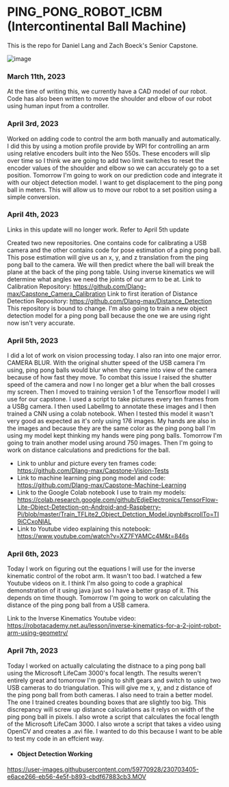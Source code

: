 # PING_PONG_ROBOT_ICBM (Intercontinental Ball Machine)

This is the repo for Daniel Lang and Zach Boeck's Senior Capstone. 




![image](https://user-images.githubusercontent.com/59770928/224519787-24003ce6-15b4-4854-8212-5fde6178273f.png)


### March 11th, 2023

At the time of writing this, we currently have a CAD model of our robot. 
Code has also been written to move the shoulder and elbow of our robot using human input from a controller.

### April 3rd, 2023

Worked on adding code to control the arm both manually and automatically. I did this by using a motion profile 
provide by WPI for controlling an arm using relative encoders built into the Neo 550s. These encoders will slip
over time so I think we are going to add two limit switches to reset the encoder values of the shoulder and elbow
so we can accurately go to a set position. Tomorrow I'm going to work on our prediction code and integrate it with
our object detection model. I want to get displacement to the ping pong ball in meters. This will allow us to move our 
robot to a set position using a simple conversion. 

### April 4th, 2023

Links in this update will no longer work. Refer to April 5th update

Created two new repositories. One contains code for calibrating a USB camera and the other contains code for pose
estimation of a ping pong ball. This pose estimation will give us an x, y, and z translation from the ping pong ball to
the camera. We will then predict where the ball will break the plane at the back of the ping pong table. Using 
inverse kinematics we will determine what angles we need the joints of our arm to be at. Link to Calibration Repository:
https://github.com/Dlang-max/Capstone_Camera_Calibration Link to first iteration of Distance Detection Repository: 
https://github.com/Dlang-max/Distance_Detection This repository is bound to change. I'm also going to train a new object
detection model for a ping pong ball because the one we are using right now isn't very accurate. 
 
### April 5th, 2023
 
I did a lot of work on vision processing today. I also ran into one major error. CAMERA BLUR. With the original shutter speed of 
the USB camera I'm using, ping pong balls would blur when they came into view of the camera because of how fast they move. To combat
this issue I raised the shutter speed of the camera and now I no longer get a blur when the ball crosses my screen. Then I moved to training
version 1 of the Tensorflow model I will use for our capstone. I used a script to take pictures every ten frames from a USBg camera. I then used 
LabelImg to annotate these images and I then trained a CNN using a colab notebook. When I tested this model it wasn't very good as expected as it's
only using 176 images. My hands are also in the images and because they are the same color as the ping pong ball I'm using my model kept thinking my
hands were ping pong balls. Tomorrow I'm going to train another model using around 750 images. Then I'm going to work on distance calculations and
predictions for the ball. 

+ Link to unblur and picture every ten frames code: https://github.com/Dlang-max/Capstone-Vision-Tests
+ Link to machine learning ping pong model and code: https://github.com/Dlang-max/Capstone-Machine-Learning
+ Link to the Google Colab notebook I use to train my models: https://colab.research.google.com/github/EdjeElectronics/TensorFlow-Lite-Object-Detection-on-Android-and-Raspberry-Pi/blob/master/Train_TFLite2_Object_Detction_Model.ipynb#scrollTo=TI9iCCxoNlAL
+ Link to Youtube video explaining this notebook: https://www.youtube.com/watch?v=XZ7FYAMCc4M&t=846s

### April 6th, 2023

Today I work on figuring out the equations I will use for the inverse kinematic control of the robot arm. It wasn't too bad. I watched a few Youtube videos on it. I think I'm also going to code a graphical demonstration of it using java just so I have a better grasp of it. This depends on time though. Tomorrow I'm going to work on calculating the distance of the ping pong ball from a USB camera.

Link to the Inverse Kinematics Youtube video: https://robotacademy.net.au/lesson/inverse-kinematics-for-a-2-joint-robot-arm-using-geometry/

### April 7th, 2023

Today I worked on actually calculating the distnace to a ping pong ball using the Microsoft LifeCam 3000's focal length. The results weren't entirely great and tomorrow I'm going to shift gears and switch to using two USB cameras to do triangulation. This will give me x, y, and z distance of the ping pong ball from both cameras. I also need to train a better model. The one I trained creates bounding boxes that are slightly too big. This discrepancy will screw up distance calculations as it relys on width of the ping pong ball in pixels. I also wrote a script that calculates the focal length of the Microsoft LifeCam 3000. I also wrote a script that takes a video using OpenCV and creates a .avi file. I wanted to do this because I want to be able to test my code in an effcient way. 

+ #### Object Detection Working
https://user-images.githubusercontent.com/59770928/230703405-e6ace266-eb56-4e5f-b893-cbdf67883cb3.MOV




